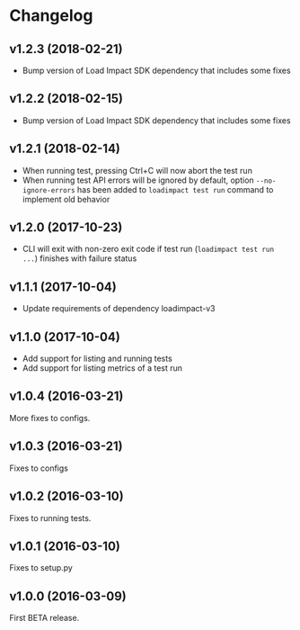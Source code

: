 # Changelog

## v1.2.3 (2018-02-21)

- Bump version of Load Impact SDK dependency that includes some fixes

## v1.2.2 (2018-02-15)

- Bump version of Load Impact SDK dependency that includes some fixes

## v1.2.1 (2018-02-14)

- When running test, pressing Ctrl+C will now abort the test run
- When running test API errors will be ignored by default, option `--no-ignore-errors` has been added to `loadimpact test run` command to implement old behavior

## v1.2.0 (2017-10-23)

- CLI will exit with non-zero exit code if test run (`loadimpact test run ...`) finishes with failure status

## v1.1.1 (2017-10-04)

- Update requirements of dependency loadimpact-v3

## v1.1.0 (2017-10-04)

- Add support for listing and running tests
- Add support for listing metrics of a test run

## v1.0.4 (2016-03-21)

More fixes to configs.

## v1.0.3 (2016-03-21)

Fixes to configs

## v1.0.2 (2016-03-10)

Fixes to running tests.

## v1.0.1 (2016-03-10)

Fixes to setup.py

## v1.0.0 (2016-03-09)

First BETA release.
